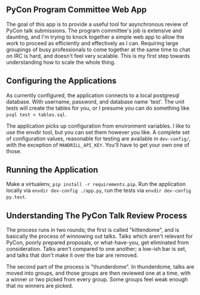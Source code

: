 PyCon Program Committee Web App
-------------------------------

The goal of this app is to provide a useful tool for asynchronous review of
PyCon talk submissions. The program committee's job is extensive and daunting,
and I'm trying to knock together a simple web app to allow the work to proceed
as efficiently and effectively as I can. Requiring large groupings of
busy professionals to come together at the same time to chat on IRC is hard,
and doesn't feel very scalable. This is my first step towards understanding how
to scale the whole thing.



Configuring the Applications
------------------------
As currently configured, the application connects to a local postgresql
database. With username, password, and database name 'test'. The unit tests
will create the tables for you, or I presume you can do something like
`psql test < tables.sql`.

The application picks up configuration from environment variables. I like to
use the envdir tool, but you can set them however you like. A complete set of
configuration values, reasonable for testing are available in `dev-config/`,
with the exception of `MANDRILL_API_KEY`. You'll have to get your own one of
those.



Running the Application
-----------------
Make a virtualenv, `pip install -r requirements.pip`. Run the application
locally via `envdir dev-config ./app.py`, run the tests via
`envdir dev-config py.test`.



Understanding The PyCon Talk Review Process
------------
The process runs in two rounds; the first is called "kittendome", and is
basically the process of winnowing out talks. Talks which aren't relevant for
PyCon, poorly prepared proposals, or what-have-you, get eliminated from
consideration. Talks aren't compared to one another; a low-ish bar is set, and
talks that don't make it over the bar are removed.

The second part of the process is "thunderdome". In thunderdome, talks are
moved into groups, and those groups are then reviewed one at a time, with
a winner or two picked from every group. Some groups feel weak enough that no
winners are picked.
